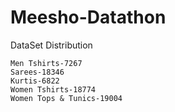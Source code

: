 # Meesho-Datathon
DataSet Distribution
```
Men Tshirts-7267
Sarees-18346
Kurtis-6822
Women Tshirts-18774
Women Tops & Tunics-19004
```
